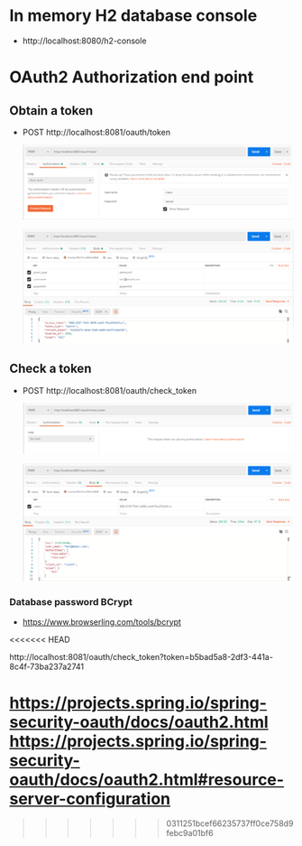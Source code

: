 # In memory H2 database console
  
- http://localhost:8080/h2-console

# OAuth2 Authorization end point

## Obtain a token

  - POST http://localhost:8081/oauth/token
  
    ![postman-1](postman-1.png)
  
    ![postman-2](postman-2.png)
  
## Check a token

  - POST http://localhost:8081/oauth/check_token

    ![postman-3](postman-3.png)
  
    ![postman-4](postman-4.png)
  

### Database password BCrypt

- https://www.browserling.com/tools/bcrypt

<<<<<<< HEAD

http://localhost:8081/oauth/check_token?token=b5bad5a8-2df3-441a-8c4f-73ba237a2741

https://projects.spring.io/spring-security-oauth/docs/oauth2.html
https://projects.spring.io/spring-security-oauth/docs/oauth2.html#resource-server-configuration
=======
>>>>>>> 0311251bcef66235737ff0ce758d9febc9a01bf6
